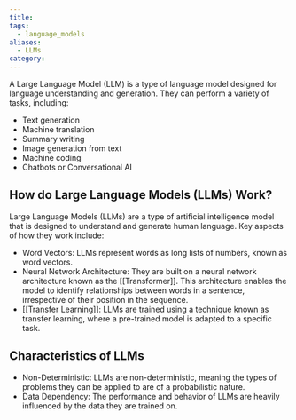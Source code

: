 ```yaml
---
title: 
tags:
  - language_models
aliases:
  - LLMs
category:
---
```

A Large Language Model (LLM) is a type of language model designed for language understanding and generation. They can perform a variety of tasks, including:

- Text generation
- Machine translation
- Summary writing
- Image generation from text
- Machine coding
- Chatbots or Conversational AI

## How do Large Language Models (LLMs) Work?

Large Language Models (LLMs) are a type of artificial intelligence model that is designed to understand and generate human language. Key aspects of how they work include:

- Word Vectors: LLMs represent words as long lists of numbers, known as word vectors.
- Neural Network Architecture: They are built on a neural network architecture known as the [[Transformer]]. This architecture enables the model to identify relationships between words in a sentence, irrespective of their position in the sequence.
- [[Transfer Learning]]: LLMs are trained using a technique known as transfer learning, where a pre-trained model is adapted to a specific task.

## Characteristics of LLMs

- Non-Deterministic: LLMs are non-deterministic, meaning the types of problems they can be applied to are of a probabilistic nature.
- Data Dependency: The performance and behavior of LLMs are heavily influenced by the data they are trained on.